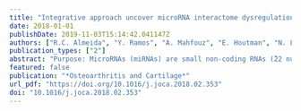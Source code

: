 ```yaml
---
title: "Integrative approach uncover microRNA interactome dysregulation in osteoarthritis cartilage"
date: 2018-01-01
publishDate: 2019-11-03T15:14:42.041147Z
authors: ["R.C. Almeida", "Y. Ramos", "A. Mahfouz", "E. Houtman", "N. Lakenberg", "G. Kloppenburg", "P. Slagboom", "R.G. Nelissen", "M. Reinders", "I. Meulenbelt"]
publication_types: ["2"]
abstract: "Purpose: MicroRNAs (miRNAs) are small non-coding RNAs (̃22 nucleotides) that play an important role in gene expression regulation by binding to multiple mRNAs regulating their inhibition or degradation. Moreover, miRNAs are known to be altered in disease conditions including osteoarthritis (OA). As such, miRNAs are recognized as important targets for treatment options. Here, we uncover the dysfunctional miRNA interactome in OA articular cartilage using an integrated analysis of miRNAs and mRNA next generation sequencing datasets. Methods: This study includes a total of N=134 primary OA patients who underwent a joint replacement surgery, from which macroscopically unaffected (preserved) and lesioned OA articular cartilage were collected (RAAK-study). From these cartilage samples, n=64 (32 paired preserved and lesioned) were used for small non-coding RNAsequencing, and n=70 samples (35 paired preserved and lesioned) for mRNA-sequencing (Hiseq 2500 and 4000, Illumina). In n=21 of these samples, both mRNA and miRNA sequencing data were obtained. Sequencing alignments, mapping and annotation were done with a custom in-house pipeline. The DESeq2 R-package was used for normalization and statistical analysis. Differential expression analysis of miRNA and mRNA was performed between pairs of preserved and lesioned OA cartilage and molecules with false discovery rate (FDR) textless 0.05 and absolute fold change (FC) textgreater 1.5 were considered significantly differentially expressed (DE). To construct a miRNA-mRNA co-expression network, we calculated the Pearson correlation between DE miRNAs and DE genes. Only correlations with jr2j textgreater 0.5 and P-value textless 0.05 were considered for further analysis. To prioritize correlated miRNAmRNA target genes interactions, we integrated predicted interactions from TargetScan and microT-CDS with experimentally validated miRNA-mRNA interactions from miRTarbase and Tarbase v7 using the miRComb R package. Finally, pathway enrichment analysis was performed on correlated-target genes using DAVID. Pathways with FDR textless 0.05 were considered significantly enriched. Results:We identified 132 miRNAs and 385 mRNAs with significant DE (FDR textless 0.05, FC textgreater 1.5.) between preserved and lesioned OA articular cartilage (Figure 1A). Of the miRNAs, 31 were previously reported to be involved in OA, including, miR-502-3p (P = 0.04, FC = 0.7) and miR-23a- 3p (P = 0.03, FC = 1.51). Additionally, we identified 101 DE miRNAs that were not previously associated to OA articular cartilage. For example, miR-107, which was previously only linked to obesity and to insulin sensitivity, is significantly upregulated in lesioned OA cartilage (P = 4.4x10-5, FC=1.68). To uncover the miRNA-interactomeweidentified 98 mRNAs to be significantly correlated (FDRtextless0.05, jr2j textgreater0.5) with 55 DE miRNAs. The miRNA-interactome included miRNAs that target multiple mRNAs, such as miR-107 which is negatively correlated and predicted to target the same 6DE genes (Figure 1B). Vice versa, BMPR1B gene (P=1.27 x 10-7, FC = 0.3) is regulated by miR-502-3p and miR-23a-3p and miR- 339-5p (Figure 1B). Finally, upon performing pathway analyses on the genes targeted by miRNAs in cartilage, we revealed that these targeted genes were significantly (FDR textless 0.05) enriched in 12 pathways, including extracellular matrix (FDR = 0.007) and chondrogenesis (FDR = 0.04). Conclusions: By applying an integrative analysis of miRNA and mRNA sequencing data from preserved and lesioned OA cartilage collected from the same patient, we identified an OA specific miRNAs profile including many novelties. We uncovered the dysfunctional miRNA interactome of OA articular cartilage, as well as, OA pathways that are enriched by genes regulated by miRNAs. Although further functional validation is necessary, our outcomes indicated that the miRNA-interactome could be considered as a novel source of potential therapeutic target candidates in OA."
featured: false
publication: "*Osteoarthritis and Cartilage*"
url_pdf: "https://doi.org/10.1016/j.joca.2018.02.353"
doi: "10.1016/j.joca.2018.02.353"
---
```


